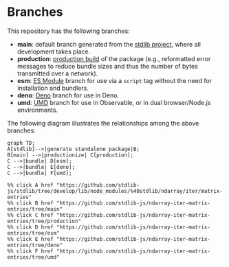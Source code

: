 <!--

@license Apache-2.0

Copyright (c) 2022 The Stdlib Authors.

Licensed under the Apache License, Version 2.0 (the "License");
you may not use this file except in compliance with the License.
You may obtain a copy of the License at

    http://www.apache.org/licenses/LICENSE-2.0

Unless required by applicable law or agreed to in writing, software
distributed under the License is distributed on an "AS IS" BASIS,
WITHOUT WARRANTIES OR CONDITIONS OF ANY KIND, either express or implied.
See the License for the specific language governing permissions and
limitations under the License.

-->

# Branches

This repository has the following branches:

-   **main**: default branch generated from the [stdlib project][stdlib-url], where all development takes place.
-   **production**: [production build][production-url] of the package (e.g., reformatted error messages to reduce bundle sizes and thus the number of bytes transmitted over a network).
-   **esm**: [ES Module][esm-url] branch for use via a `script` tag without the need for installation and bundlers.
-   **deno**: [Deno][deno-url] branch for use in Deno.
-   **umd**: [UMD][umd-url] branch for use in Observable, or in dual browser/Node.js environments.

The following diagram illustrates the relationships among the above branches:

```mermaid
graph TD;
A[stdlib]-->|generate standalone package|B;
B[main] -->|productionize| C[production];
C -->|bundle| D[esm];
C -->|bundle| E[deno];
C -->|bundle| F[umd];

%% click A href "https://github.com/stdlib-js/stdlib/tree/develop/lib/node_modules/%40stdlib/ndarray/iter/matrix-entries"
%% click B href "https://github.com/stdlib-js/ndarray-iter-matrix-entries/tree/main"
%% click C href "https://github.com/stdlib-js/ndarray-iter-matrix-entries/tree/production"
%% click D href "https://github.com/stdlib-js/ndarray-iter-matrix-entries/tree/esm"
%% click E href "https://github.com/stdlib-js/ndarray-iter-matrix-entries/tree/deno"
%% click F href "https://github.com/stdlib-js/ndarray-iter-matrix-entries/tree/umd"
```

[stdlib-url]: https://github.com/stdlib-js/stdlib/tree/develop/lib/node_modules/%40stdlib/ndarray/iter/matrix-entries
[production-url]: https://github.com/stdlib-js/ndarray-iter-matrix-entries/tree/production
[deno-url]: https://github.com/stdlib-js/ndarray-iter-matrix-entries/tree/deno
[umd-url]: https://github.com/stdlib-js/ndarray-iter-matrix-entries/tree/umd
[esm-url]: https://github.com/stdlib-js/ndarray-iter-matrix-entries/tree/esm